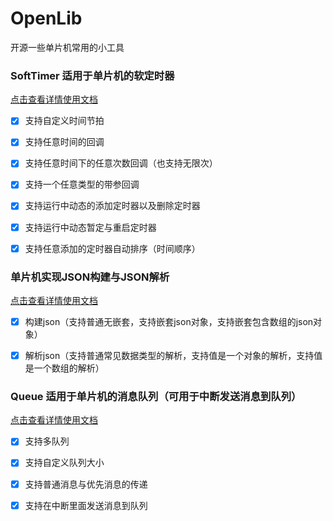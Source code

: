 # OpenLib

开源一些单片机常用的小工具



### SoftTimer 适用于单片机的软定时器

[点击查看详情使用文档](/SoftTimer)

- [x] 支持自定义时间节拍
- [x] 支持任意时间的回调
- [x] 支持任意时间下的任意次数回调（也支持无限次）
- [x] 支持一个任意类型的带参回调
- [x] 支持运行中动态的添加定时器以及删除定时器
- [x] 支持运行中动态暂定与重启定时器
- [x] 支持任意添加的定时器自动排序（时间顺序）



### 单片机实现JSON构建与JSON解析

[点击查看详情使用文档](/Json)

- [x] 构建json（支持普通无嵌套，支持嵌套json对象，支持嵌套包含数组的json对象）
- [x] 解析json（支持普通常见数据类型的解析，支持值是一个对象的解析，支持值是一个数组的解析）



### Queue 适用于单片机的消息队列（可用于中断发送消息到队列）

[点击查看详情使用文档](/Queue)

- [x] 支持多队列
- [x] 支持自定义队列大小
- [x] 支持普通消息与优先消息的传递
- [x] 支持在中断里面发送消息到队列





